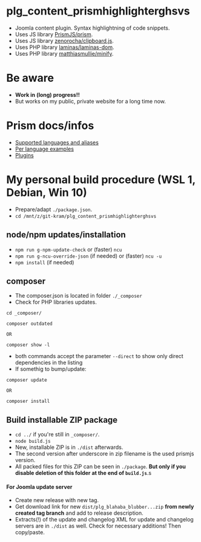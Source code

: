 # plg_content_prismhighlighterghsvs
- Joomla content plugin. Syntax highlightning of code snippets.
- Uses JS library  [PrismJS/prism](https://github.com/PrismJS/prism).
- Uses JS library  [zenorocha/clipboard.js](https://github.com/zenorocha/clipboard.js).
- Uses PHP library [laminas/laminas-dom](https://github.com/laminas/laminas-dom).
- Uses PHP library [matthiasmullie/minify](https://github.com/matthiasmullie/minify).

# Be aware
- **Work in (long) progress!!**
- But works on my public, private website for a long time now.

# Prism docs/infos
- [Supported languages and aliases](https://prismjs.com/index.html#supported-languages)
- [Per language examples](https://prismjs.com/examples.html#per-language-examples)
- [Plugins](https://prismjs.com/index.html#plugins)

# My personal build procedure (WSL 1, Debian, Win 10)
- Prepare/adapt `./package.json`.
- `cd /mnt/z/git-kram/plg_content_prismhighlighterghsvs`

## node/npm updates/installation
- `npm run g-npm-update-check` or (faster) `ncu`
- `npm run g-ncu-override-json` (if needed) or (faster) `ncu -u`
- `npm install` (if needed)

## composer
- The composer.json is located in folder `./_composer`
- Check for PHP libraries updates.

```
cd _composer/

composer outdated

OR

composer show -l
```
- both commands accept the parameter `--direct` to show only direct dependencies in the listing
- If somethig to bump/update:

```
composer update

OR

composer install
```

## Build installable ZIP package
- `cd ../` if you're still in `_composer/`.
- `node build.js`
- New, installable ZIP is in `./dist` afterwards.
- The second version after underscore in zip filename is the used prismjs version.
- All packed files for this ZIP can be seen in `./package`. **But only if you disable deletion of this folder at the end of `build.js`**.s

#### For Joomla update server
- Create new release with new tag.
- Get download link for new `dist/plg_blahaba_blubber...zip` **from newly created tag branch** and add to release description.
- Extracts(!) of the update and changelog XML for update and changelog servers are in `./dist` as well. Check for necessary additions! Then copy/paste.
